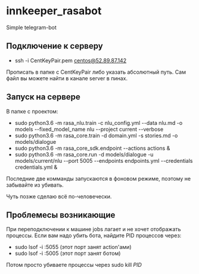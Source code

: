 # innkeeper_rasabot
Simple telegram-bot

## Подключение к серверу

 - ssh -i CentKeyPair.pem centos@52.89.87.142

Прописать в папке с CentKeyPair либо указать абсолютный путь. Сам файл вы можете найти в канале server в пинах.

## Запуск на сервере
В папке с проектом:
 - sudo python3.6 -m rasa_nlu.train -c nlu_config.yml --data nlu.md -o models --fixed_model_name nlu --project current --verbose
 - sudo python3.6 -m rasa_core.train -d domain.yml -s stories.md -o models/dialogue
 - sudo python3.6 -m rasa_core_sdk.endpoint --actions actions &
 - sudo python3.6 -m rasa_core.run -d models/dialogue -u models/current/nlu --port 5005 --endpoints endpoints.yml --credentials credentials.yml &

Последние две комманды запускаются в фоновом режиме, поэтому не забывайте из убивать.

Чуть позже сделаю всё по-человечески.

## Проблемесы возникающие 

При переподключении к машине jobs лагает и не хочет отображать процессы. Если вам надо убить бота, найдите PID процессов через:

 - sudo lsof -i :5055 (этот порт занят action'ами)
 - sudo lsof -i :5005 (этот порт занят ботом)
 
 Потом просто убиваете процессы через sudo kill *PID*

